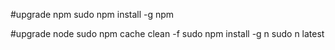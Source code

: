 #upgrade npm
sudo npm install -g npm

#upgrade node
sudo npm cache clean -f
sudo npm install -g n
sudo n latest

